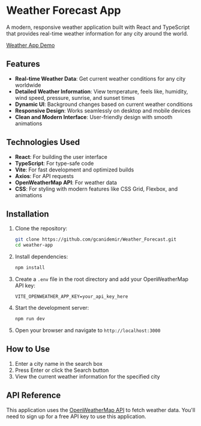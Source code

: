 # Weather Forecast App

A modern, responsive weather application built with React and TypeScript that provides real-time weather information for any city around the world.

[Weather App Demo](https://youtu.be/2egZ6ksf7AM)

## Features

- **Real-time Weather Data**: Get current weather conditions for any city worldwide
- **Detailed Weather Information**: View temperature, feels like, humidity, wind speed, pressure, sunrise, and sunset times
- **Dynamic UI**: Background changes based on current weather conditions
- **Responsive Design**: Works seamlessly on desktop and mobile devices
- **Clean and Modern Interface**: User-friendly design with smooth animations

## Technologies Used

- **React**: For building the user interface
- **TypeScript**: For type-safe code
- **Vite**: For fast development and optimized builds
- **Axios**: For API requests
- **OpenWeatherMap API**: For weather data
- **CSS**: For styling with modern features like CSS Grid, Flexbox, and animations

## Installation

1. Clone the repository:
   ```bash
   git clone https://github.com/gcanidemir/Weather_Forecast.git
   cd weather-app
   ```

2. Install dependencies:
   ```bash
   npm install
   ```

3. Create a `.env` file in the root directory and add your OpenWeatherMap API key:
   ```
   VITE_OPENWEATHER_APP_KEY=your_api_key_here
   ```

4. Start the development server:
   ```bash
   npm run dev
   ```

5. Open your browser and navigate to `http://localhost:3000`

## How to Use

1. Enter a city name in the search box
2. Press Enter or click the Search button
3. View the current weather information for the specified city

## API Reference

This application uses the [OpenWeatherMap API](https://openweathermap.org/api) to fetch weather data. You'll need to sign up for a free API key to use this application.

